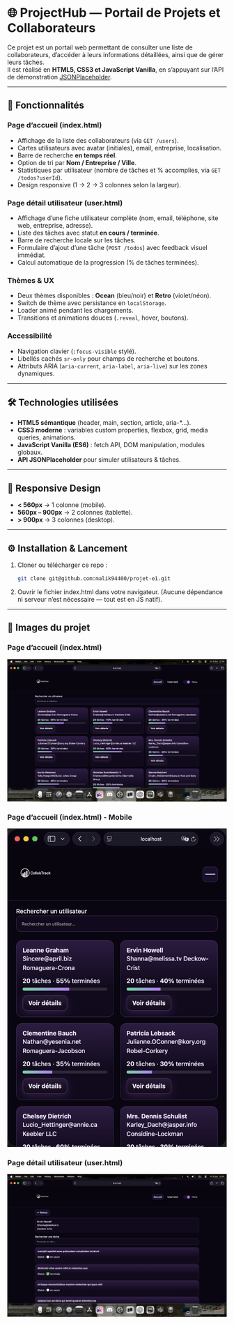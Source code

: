 # 🌐 ProjectHub — Portail de Projets et Collaborateurs

Ce projet est un portail web permettant de consulter une liste de collaborateurs, d’accéder à leurs informations détaillées, ainsi que de gérer leurs tâches.  
Il est réalisé en **HTML5, CSS3 et JavaScript Vanilla**, en s’appuyant sur l’API de démonstration [JSONPlaceholder](https://jsonplaceholder.typicode.com).

---

## 🚀 Fonctionnalités

### Page d’accueil (index.html)
- Affichage de la liste des collaborateurs (via `GET /users`).
- Cartes utilisateurs avec avatar (initiales), email, entreprise, localisation.
- Barre de recherche **en temps réel**.
- Option de tri par **Nom / Entreprise / Ville**.
- Statistiques par utilisateur (nombre de tâches et % accomplies, via `GET /todos?userId`).
- Design responsive (1 → 2 → 3 colonnes selon la largeur).

### Page détail utilisateur (user.html)
- Affichage d’une fiche utilisateur complète (nom, email, téléphone, site web, entreprise, adresse).
- Liste des tâches avec statut **en cours / terminée**.
- Barre de recherche locale sur les tâches.
- Formulaire d’ajout d’une tâche (`POST /todos`) avec feedback visuel immédiat.
- Calcul automatique de la progression (% de tâches terminées).

### Thèmes & UX
- Deux thèmes disponibles : **Ocean** (bleu/noir) et **Retro** (violet/néon).
- Switch de thème avec persistance en `localStorage`.
- Loader animé pendant les chargements.
- Transitions et animations douces (`.reveal`, hover, boutons).

### Accessibilité
- Navigation clavier (`:focus-visible` stylé).
- Libellés cachés `sr-only` pour champs de recherche et boutons.
- Attributs ARIA (`aria-current`, `aria-label`, `aria-live`) sur les zones dynamiques.

---

## 🛠️ Technologies utilisées

- **HTML5 sémantique** (header, main, section, article, aria-*…).
- **CSS3 moderne** : variables custom properties, flexbox, grid, media queries, animations.
- **JavaScript Vanilla (ES6)** : fetch API, DOM manipulation, modules globaux.
- **API JSONPlaceholder** pour simuler utilisateurs & tâches.

---

## 📱 Responsive Design

- **< 560px** → 1 colonne (mobile).
- **560px – 900px** → 2 colonnes (tablette).
- **> 900px** → 3 colonnes (desktop).

---

## ⚙️ Installation & Lancement

1. Cloner ou télécharger ce repo :
   ```bash
   git clone git@github.com:malik94400/projet-e1.git
   ```
   
2.	Ouvrir le fichier index.html dans votre navigateur.
(Aucune dépendance ni serveur n’est nécessaire — tout est en JS natif).

---

## 📄 Images du projet

### Page d’accueil (index.html)
![Page d’accueil - Desktop](./assets/images/pageAcc.png)
### Page d’accueil (index.html) - Mobile
![Page d’accueil - Mobile](./assets/images/pageAccMob.png)

### Page détail utilisateur (user.html)
![Page détail utilisateur - Desktop](./assets/images/pageUser.png)



